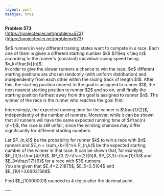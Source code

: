 ```yaml
---
layout: post
mathjax: true
---
```

**Problem 573**  
[https://projecteuler.net/problem=573](https://projecteuler.net/problem=573)

<p>$n$ runners in very different training states want to compete in a race. Each one of them is given a different starting number $k$ $(1\leq k \leq n)$ according to the runner's (constant) individual racing speed being $v_k=\frac{k}{n}$.<br />
In order to give the slower runners a chance to win the race, $n$ different starting positions are chosen randomly (with uniform distribution) and independently from each other within the racing track of length $1$. After this, the starting position nearest to the goal is assigned to runner $1$, the next nearest starting position to runner $2$ and so on, until finally the starting position furthest away from the goal is assigned to runner $n$. The winner of the race is the runner who reaches the goal first.</p>

<p>Interestingly, the expected running time for the winner is $\frac{1}{2}$, independently of the number of runners. Moreover, while it can be shown that all runners will have the same expected running time of $\frac{n}{n+1}$, the race is still unfair, since the winning chances may differ significantly for different starting numbers:</p>

<p>Let $P_{n,k}$ be the probability for runner $k$ to win a race with $n$ runners and $E_n = \sum_{k=1}^n k P_{n,k}$ be the expected starting number of the winner in that race. It can be shown that, for example,
$P_{3,1}=\frac{4}{9}$, $P_{3,2}=\frac{2}{9}$, $P_{3,3}=\frac{1}{3}$ and $E_3=\frac{17}{9}$ for a race with $3$ runners. <br />
You are given that $E_4=2.21875$, $E_5=2.5104$ and $E_{10}=3.66021568$.</p>

<p>Find $E_{1000000}$ rounded to 4 digits after the decimal point.</p>
---
